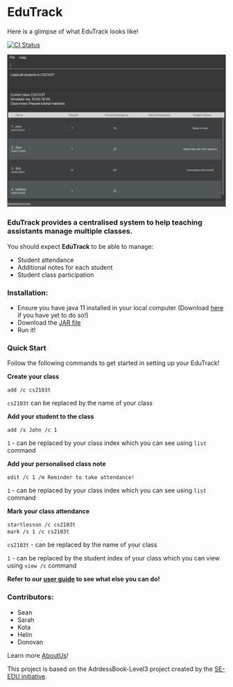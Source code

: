 # EduTrack

Here is a glimpse of what EduTrack looks like!

[![CI Status](https://github.com/se-edu/addressbook-level3/workflows/Java%20CI/badge.svg)](https://github.com/AY2324S1-CS2103T-T15-3/tp/actions)

![Ui](docs/images/Ui.png)

### **EduTrack** provides a **centralised system** to help teaching assistants manage multiple classes.<br>
You should expect **EduTrack** to be able to manage:
* Student attendance
* Additional notes for each student
* Student class participation

### Installation:
* Ensure you have java 11 installed in your local computer (Download [here](https://www.oracle.com/sg/java/technologies/javase/jdk11-archive-downloads.html) if you have yet to do so!)
* Download the [JAR file](https://github.com/AY2324S1-CS2103T-T15-3/tp/releases)
* Run it!

### Quick Start
Follow the following commands to get started in setting up your EduTrack!

**Create your class**
```
add /c cs2103t
```
`cs2103t` can be replaced by the name of your class

**Add your student to the class**
```
add /s John /c 1
```
`1` - can be replaced by your class index which you can see using `list` command

**Add your personalised class note**
```
edit /c 1 /m Reminder to take attendance!
```
`1` - can be replaced by your class index which you can see using `list` command

**Mark your class attendance**
```
startlesson /c cs2103t
mark /s 1 /c cs2103t
```
`cs2103t` - can be replaced by the name of your class

`1` - can be replaced by the student index of your class which you can view using `view /c` command

**Refer to our [user guide](https://ay2324s1-cs2103t-t15-3.github.io/tp/UserGuide.html) to see what else you can do!**

### Contributors:
  * Sean
  * Sarah
  * Kota
  * Helin
  * Donovan

  Learn more [AboutUs](https://github.com/AY2324S1-CS2103T-T15-3/tp/blob/master/docs/AboutUs.md)!

This project is based on the AdrdessBook-Level3 project created by the [SE-EDU initiative](https://se-education.org).
